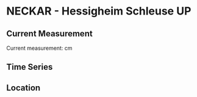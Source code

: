 # NECKAR - Hessigheim Schleuse UP

## Current Measurement

Current measurement: <Value topic="rivers/pegel-online/NECKAR/Hessigheim Schleuse UP/measurementValue"/> cm

## Time Series

<TimeSeries topic="rivers/pegel-online/NECKAR/Hessigheim Schleuse UP/measurementValue" period="week" />

## Location

<WorldMap>
  <Marker lat="48.993137700872936" lon="9.192173877167448" labelTopic="rivers/pegel-online/NECKAR/Hessigheim Schleuse UP" />
</WorldMap>
